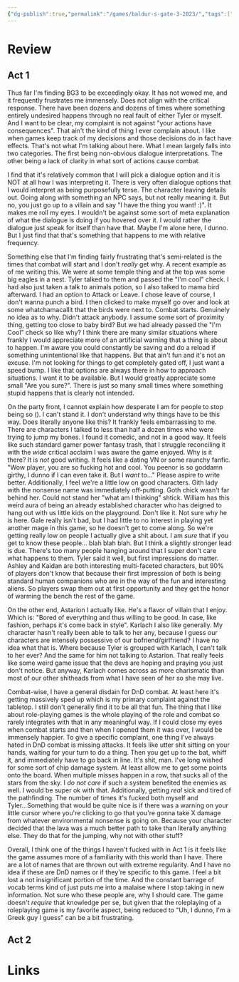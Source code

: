```yaml
---
{"dg-publish":true,"permalink":"/games/baldur-s-gate-3-2023/","tags":["games","streamed"],"created":"2025-03-20","updated":"2025-08-11"}
---
```



# Review

## Act 1

Thus far I'm finding BG3 to be exceedingly okay. It has not wowed me, and it frequently frustrates me immensely. Does not align with the critical response. There have been dozens and dozens of times where something entirely undesired happens through no real fault of either Tyler or myself. And I want to be clear, my complaint is not against "your actions have consequences". That ain't the kind of thing I ever complain about. I like when games keep track of my decisions and those decisions do in fact have effects. That's not what I'm talking about here. What I mean largely falls into two categories. The first being non-obvious dialogue interpretations. The other being a lack of clarity in what sort of actions cause combat.

I find that it's relatively common that I will pick a dialogue option and it is NOT at all how I was interpreting it. There is very often dialogue options that I would interpret as being purposefully terse. The character leaving details out. Going along with something an NPC says, but not really meaning it. But no, you just go up to a villain and say "I have the thing you want! :)". It makes me roll my eyes. I wouldn't be against some sort of meta explanation of what the dialogue is doing if you hovered over it. I would rather the dialogue just speak for itself than have that. Maybe I'm alone here, I dunno. But I just find that that's something that happens to me with relative frequency.

Something else that I'm finding fairly frustrating that's semi-related is the times that combat will start and I don't *really* get why. A recent example as of me writing this. We were at some temple thing and at the top was some big eagles in a nest. Tyler talked to them and passed the "I'm cool" check. I had also just taken a talk to animals potion, so I also talked to mama bird afterward. I had an option to Attack or Leave. I chose leave of course, I don't wanna punch a bird. I then clicked to make myself go over and look at some whatchamacallit that the birds were next to. Combat starts. Genuinely no idea as to why. Didn't attack anybody. I assume some sort of proximity thing, getting too close to baby bird? But we had already passed the "I'm Cool" check so like why? I think there are many similar situations where frankly I would appreciate more of an artificial warning that a thing is about to happen. I'm aware you could constantly be saving and do a reload if something unintentional like that happens. But that ain't fun and it's not an excuse. I'm not looking for things to get completely gated off, I just want a speed bump. I like that options are always there in how to approach situations. I want it to be available. But I would greatly appreciate some small "Are you sure?". There is just so many small times where something stupid happens that is clearly not intended.

On the party front, I cannot explain how desperate I am for people to stop being so (). I can't stand it. I don't understand why things have to be this way. Does literally anyone like this? It frankly feels embarrassing to me. There are characters I talked to less than half a dozen times who were trying to jump my bones. I found it comedic, and not in a good way. It feels like such standard gamer power fantasy trash, that I struggle reconciling it with the *wide* critical acclaim I was aware the game enjoyed. Why is it there? It is *not* good writing. It feels like a dating VN or some raunchy fanfic. "Wow player, you are so fucking hot and cool. You peenor is so goddamn girthy, I dunno if I can even take it. But I *want* to..." Please aspire to write better. Additionally, I feel we're a little low on good characters. Gith lady with the nonsense name was immediately off-putting. Goth chick wasn't far behind her. Could not stand her "what am I thinking" shtick. William has this weird aura of being an already established character who has deigned to hang out with us little kids on the playground. Don't like it. Not sure why he is here. Gale really isn't bad, but I had little to no interest in playing yet another mage in this game, so he doesn't get to come along. So we're getting really low on people I actually give a shit about. I am *sure* that if you get to know these people... blah blah blah. But I think a slightly stronger lead is due. There's too many people hanging around that I super don't care what happens to them. Tyler said it well, but first impressions do matter. Ashley and Kaidan are both interesting multi-faceted characters, but 90% of players don't know that because their first impression of both is being standard human companions who are in the way of the fun and interesting aliens. So players swap them out at first opportunity and they get the honor of warming the bench the rest of the game.

On the other end, Astarion I actually like. He's a flavor of villain that I enjoy. Which is: "Bored of everything and thus willing to be good. In case, like fashion, perhaps it's come back in style". Karlach I also like generally. My character hasn't really been able to talk to her any, because I guess our characters are intensely possessive of our bofriend/girlfriend? I have no idea what that is. Where because Tyler is grouped with Karlach, I can't talk to her ever? And the same for him not talking to Astarion. That really feels like some weird game issue that the devs are hoping and praying you just don't notice. But anyway, Karlach comes across as more charismatic than most of our other shitheads from what I have seen of her so she may live.

Combat-wise, I have a general disdain for DnD combat. At least here it's getting massively sped up which is my primary complaint against the tabletop. I still don't generally find it to be all that fun. The thing that I like about role-playing games is the whole playing of the role and combat so rarely integrates with that in any meaningful way. If I could close my eyes when combat starts and then when I opened them it was over, I would be immensely happier. To give a specific complaint, one thing I've always hated in DnD combat is missing attacks. It feels like utter shit sitting on your hands, waiting for your turn to do a thing. Then you get up to the bat, whiff it, and immediately have to go back in line. It's shit, man. I've long wished for some sort of chip damage system. At least allow me to get some points onto the board. When multiple misses happen in a row, that sucks all of the stars from the sky. I *do not care* if such a system benefited the enemies as well. I would be super ok with that. Additionally, getting *real* sick and tired of the pathfinding. The number of times it's fucked both myself and Tyler...Something that would be quite nice is if there was a warning on your little cursor where you're clicking to go that you're gonna take X damage from whatever environmental nonsense is going on. Because your character decided that the lava was a much better path to take than literally anything else. They do that for the jumping, why not with other stuff?

Overall, I think one of the things I haven't fucked with in Act 1 is it feels like the game assumes more of a familiarity with this world than I have. There are a lot of names that are thrown out with extreme regularity. And I have no idea if these are DnD names or if they're specific to this game. I feel a bit lost a not insignificant portion of the time. And the constant barrage of vocab terms kind of just puts me into a malaise where I stop taking in new information. Not sure who these people are, why I should care. The game doesn't *require* that knowledge per se, but given that the roleplaying of a roleplaying game is my favorite aspect, being reduced to "Uh, I dunno, I'm a Greek guy I guess" can be a bit frustrating.

## Act 2

# Links
